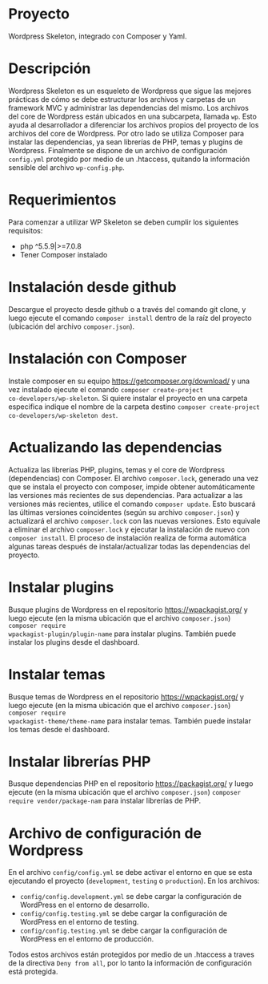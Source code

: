 # Proyecto

Wordpress Skeleton, integrado con Composer y Yaml.

# Descripción

Wordpress Skeleton es un esqueleto de Wordpress que sigue las mejores prácticas de cómo se debe estructurar los archivos y carpetas de un framework MVC y administrar las dependencias del mismo. Los archivos del core de Wordpress están ubicados en una subcarpeta, llamada <code>wp</code>. Esto ayuda al desarrollador a diferenciar los archivos propios del proyecto de los archivos del core de Wordpress. Por otro lado se utiliza Composer para instalar las dependencias, ya sean librerías de PHP, temas y plugins de Wordpress. Finalmente se dispone de un archivo de configuración <code>config.yml</code> protegido por medio de un .htaccess, quitando la información sensible del archivo <code>wp-config.php</code>.

# Requerimientos

Para comenzar a utilizar WP Skeleton se deben cumplir los siguientes requisitos:
- php ^5.5.9|>=7.0.8
- Tener Composer instalado

# Instalación desde github

Descargue el proyecto desde github o a través del comando git clone, y luego ejecute el comando <code>composer install</code> dentro de la raíz del proyecto (ubicación del archivo <code>composer.json</code>).

# Instalación con Composer

Instale composer en su equipo https://getcomposer.org/download/ y una vez instalado ejecute el comando <code>composer create-project co-developers/wp-skeleton</code>. Si quiere instalar el proyecto en una carpeta especifica indique el nombre de la carpeta destino <code>composer create-project co-developers/wp-skeleton dest</code>.

# Actualizando las dependencias

Actualiza las librerías PHP, plugins, temas y el core de Wordpress (dependencias) con Composer.
El archivo <code>composer.lock</code>, generado una vez que se instala el proyecto con composer, impide obtener automáticamente las versiones más recientes de sus dependencias. Para actualizar a las versiones más recientes, utilice el comando <code>composer update</code>. Esto buscará las últimas versiones coincidentes (según su archivo <code>composer.json</code>) y actualizará el archivo <code>composer.lock</code> con las nuevas versiones. Esto equivale a eliminar el archivo <code>composer.lock</code> y ejecutar la instalación de nuevo con <code>composer install</code>. El proceso de instalación realiza de forma automática algunas tareas después de instalar/actualizar todas las dependencias del proyecto.

# Instalar plugins

Busque plugins de Wordpress en el repositorio https://wpackagist.org/ y luego ejecute (en la misma ubicación que el archivo <code>composer.json</code>) <code>composer require wpackagist-plugin/plugin-name</code> para instalar plugins. También puede instalar los plugins desde el dashboard.

# Instalar temas

Busque temas de Wordpress en el repositorio https://wpackagist.org/ y luego ejecute (en la misma ubicación que el archivo <code>composer.json</code>) <code>composer require wpackagist-theme/theme-name</code> para instalar temas. También puede instalar los temas desde el dashboard.

# Instalar librerías PHP

Busque dependencias PHP en el repositorio https://packagist.org/ y luego ejecute (en la misma ubicación que el archivo <code>composer.json</code>) <code>composer require vendor/package-nam</code> para instalar librerías de PHP.

# Archivo de configuración de Wordpress

En el archivo <code>config/config.yml</code> se debe activar el entorno en que se esta ejecutando el proyecto (<code>development</code>, <code>testing</code> o <code>production</code>).
En los archivos:
<ul>
<li><code>config/config.development.yml</code> se debe cargar la configuración de WordPress en el entorno de desarrollo.</li>
<li><code>config/config.testing.yml</code> se debe cargar la configuración de WordPress en el entorno de testing.</li>
<li><code>config/config.testing.yml</code> se debe cargar la configuración de WordPress en el entorno de producción.</li>
</ul>
<p>Todos estos archivos están protegidos por medio de un .htaccess a traves de la directiva <code>Deny from all</code>, por lo tanto la información de configuración está protegida.</p>
